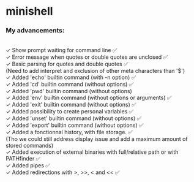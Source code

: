 # minishell

### My advancements:<br />
<br />✓ Show prompt waiting for command line ✅
<br />✓ Error message when quotes or double quotes are unclosed ✅
<br />✓ Basic parsing for quotes and double quotes ✅
<br />(Need to add interpret and exclusion of other meta characters than '$')
<br />✓ Added 'echo' builtin command (with -n option) ✅
<br />✓ Added 'cd' builtin command (without options) ✅
<br />✓ Added 'pwd' builtin command (without options)
<br />✓ Added 'env' builtin command (without options or arguments) ✅
<br />✓ Added 'exit' builtin command (without options) ✅
<br />✓ Added possibility to create personal variables ✅
<br />✓ Added 'unset' builtin command (without options) ✅
<br />✓ Added 'export' builtin command (without options) ✅
<br />✓ Added a fonctionnal history, with file storage. ✅
<br />(Tho we could still address display issue and add a maximum amount of stored commands)
<br />✓ Added execution of external binaries with full/relative path or with PATHfinder ✅
<br />✓ Added pipes ✅
<br />✓ Added redirections with >, >>, < and << ✅
